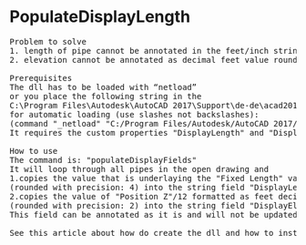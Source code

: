 # PopulateDisplayLength
<pre>
Problem to solve
1. length of pipe cannot be annotated in the feet/inch string format on the ortho
2. elevation cannot be annotated as decimal feet value rounded with precision of 2
 
Prerequisites
The dll has to be loaded with “netload”
or you place the following string in the
C:\Program Files\Autodesk\AutoCAD 2017\Support\de-de\acad2017doc.lsp (installation language dependend)
for automatic loading (use slashes not backslashes):
(command "_netload" "C:/Program Files/Autodesk/AutoCAD 2017/PLNT3D/pssCommands.dll")
It requires the custom properties "DisplayLength" and "DisplayElevation" for the pipe object

How to use
The command is: "populateDisplayFields"
It will loop through all pipes in the open drawing and 
1.copies the value that is underlaying the "Fixed Length" value formatted as feet/inch string 
(rounded with precision: 4) into the string field "DisplayLength". 
2.copies the value of "Position Z"/12 formatted as feet decimal
(rounded with precision: 2) into the string field "DisplayElevation". 
This field can be annotated as it is and will not be updated automatically.
 
See this article about how do create the dll and how to install it: http://autode.sk/2jYKHJy 

</pre>
